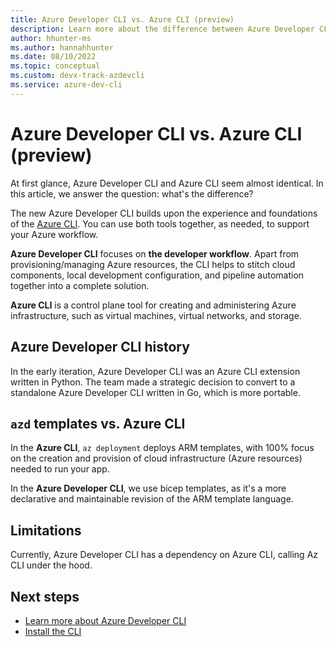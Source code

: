 ```yaml
---
title: Azure Developer CLI vs. Azure CLI (preview)
description: Learn more about the difference between Azure Developer CLI and the Azure CLI.
author: hhunter-ms
ms.author: hannahhunter
ms.date: 08/10/2022
ms.topic: conceptual
ms.custom: devx-track-azdevcli
ms.service: azure-dev-cli
---
```


# Azure Developer CLI vs. Azure CLI (preview)

At first glance, Azure Developer CLI and Azure CLI seem almost identical. In this article, we answer the question: what's the difference?

The new Azure Developer CLI builds upon the experience and foundations of the [Azure CLI](/cli/azure/what-is-azure-cli). You can use both tools together, as needed, to support your Azure workflow.

**Azure Developer CLI** focuses on **the developer workflow**. Apart from provisioning/managing Azure resources, the CLI helps to stitch cloud components, local development configuration, and pipeline automation together into a complete solution.

**Azure CLI** is a control plane tool for creating and administering Azure infrastructure, such as virtual machines, virtual networks, and storage.

## Azure Developer CLI history

In the early iteration, Azure Developer CLI was an Azure CLI extension written in Python. The team made a strategic decision to convert to a standalone Azure Developer CLI written in Go, which is more portable.

## `azd` templates vs. Azure CLI

In the **Azure CLI**, `az deployment` deploys ARM templates, with 100% focus on the creation and provision of cloud infrastructure (Azure resources) needed to run your app.

In the **Azure Developer CLI**, we use bicep templates, as it's a more declarative and maintainable revision of the ARM template language.

## Limitations

Currently, Azure Developer CLI has a dependency on Azure CLI, calling Az CLI under the hood.

## Next steps

- [Learn more about Azure Developer CLI](./overview.md)
- [Install the CLI](./install-azd.md)